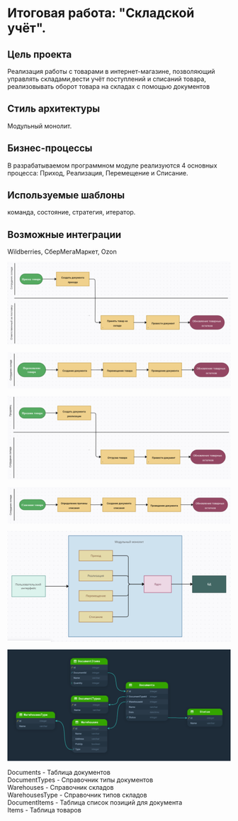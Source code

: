 Итоговая работа: "Складской учёт".
=========================

Цель проекта
-------------------------  
Реализация работы с товарами в интернет-магазине, позволяющий управлять складами,вести учёт поступлений и списаний товара,
реализовывать оборот товара на складах с помощью документов

Стиль архитектуры
------------------------- 
Модульный монолит.

Бизнес-процессы
------------------------- 
В разрабатываемом программном модуле реализуются 4 основных процесса: Приход, Реализация, Перемещение и Списание.

Используемые шаблоны
------------------------- 
команда, состояние, стратегия, итератор.

Возможные интеграции
------------------------- 
Wildberries, СберМегаМаркет, Ozon

![coming.png](https://github.com/PerssMe/FinalProject/blob/main/coming.png)

![moving.png](https://github.com/PerssMe/FinalProject/blob/main/moving.png)

![sale.png](https://github.com/PerssMe/FinalProject/blob/main/sale.png)

![write_off.png](https://github.com/PerssMe/FinalProject/blob/main/write_off.png)

![img.png](https://github.com/PerssMe/FinalProject/blob/main/img.png)

![scheme.png](https://github.com/PerssMe/FinalProject/blob/main/scheme.png)

Documents - Таблица документов<br>
DocumentTypes - Справочник типы документов<br>
Warehouses - Справочник складов <br>
WarehousesType - Справочник типов складов <br>
DocumentItems - Таблица список позиций для документа<br>
Items  - Таблица товаров




